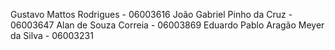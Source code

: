 Gustavo Mattos Rodrigues - 06003616
João Gabriel Pinho da Cruz - 06003647
Alan de Souza Correia - 06003869
Eduardo Pablo Aragão Meyer da Silva - 06003231
